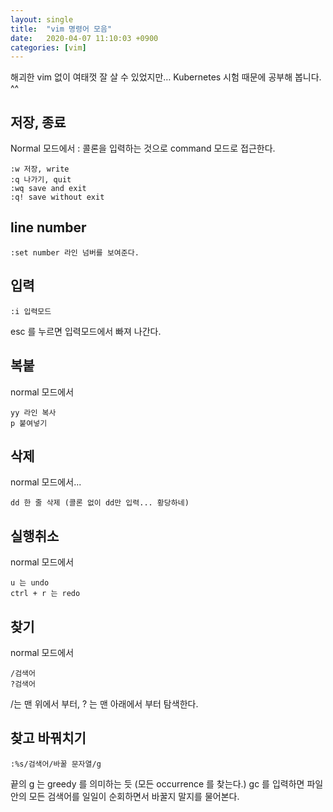 ```yaml
---
layout: single
title:  "vim 명령어 모음"
date:   2020-04-07 11:10:03 +0900
categories: [vim]
---
```



해괴한 vim 없이 여태껏 잘 살 수 있었지만… 
Kubernetes 시험 때문에 공부해 봅니다. ^^


## 저장, 종료
Normal 모드에서 : 콜론을 입력하는 것으로 command 모드로 접근한다.

```
:w 저장, write
:q 나가기, quit
:wq save and exit
:q! save without exit
```

## line number

```
:set number 라인 넘버를 보여준다.
```


## 입력
```
:i 입력모드
```
esc 를 누르면 입력모드에서 빠져 나간다.

## 복붙
normal 모드에서
```
yy 라인 복사
p 붙여넣기
```


## 삭제
normal 모드에서...
```
dd 한 줄 삭제 (콜론 없이 dd만 입력... 황당하네)
```

## 실행취소
normal 모드에서
```
u 는 undo 
ctrl + r 는 redo
```

## 찾기
normal 모드에서
```
/검색어
?검색어
```
/는 맨 위에서 부터, ? 는 맨 아래에서 부터 탐색한다.


## 찾고 바꿔치기
```
:%s/검색어/바꿀 문자열/g
```
끝의 g 는 greedy 를 의미하는 듯 (모든 occurrence 를 찾는다.)
gc 를 입력하면 파일 안의 모든 검색어를 일일이 순회하면서 바꿀지 말지를 물어본다.